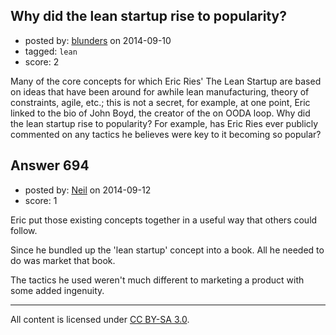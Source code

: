 ## Why did the lean startup rise to popularity?

- posted by: [blunders](https://stackexchange.com/users/216182/blunders) on 2014-09-10
- tagged: `lean`
- score: 2

Many of the core concepts for which Eric Ries' The Lean Startup are based on ideas that have been around for awhile lean manufacturing, theory of constraints, agile, etc.; this is not a secret, for example, at one point, Eric linked to the bio of John Boyd, the creator of the  on OODA loop. Why did the lean startup rise to popularity? For example, has Eric Ries ever publicly commented on any tactics he believes were key to it becoming so popular?


## Answer 694

- posted by: [Neil](https://stackexchange.com/users/60907/neil) on 2014-09-12
- score: 1

Eric put those existing concepts together in a useful way that others could follow.

Since he bundled up the 'lean startup' concept into a book. All he needed to do was market that book. 

The tactics he used weren't much different to marketing a product with some added ingenuity. 



---

All content is licensed under [CC BY-SA 3.0](https://creativecommons.org/licenses/by-sa/3.0/).
